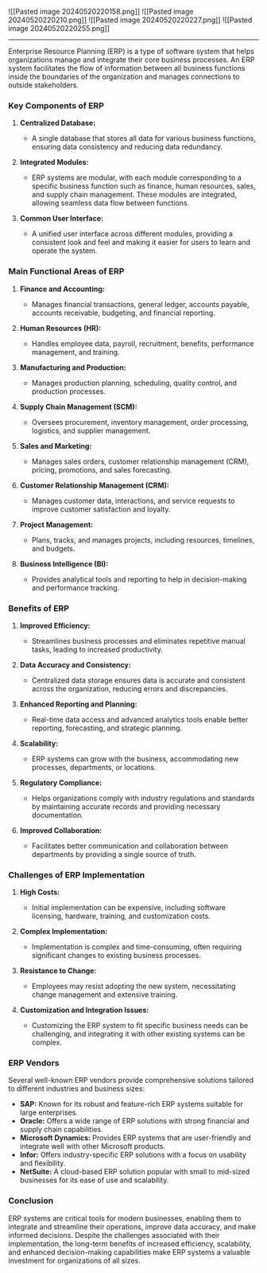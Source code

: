 
![[Pasted image 20240520220158.png]]
![[Pasted image 20240520220210.png]]
![[Pasted image 20240520220227.png]]
![[Pasted image 20240520220255.png]]

--------------
Enterprise Resource Planning (ERP) is a type of software system that helps organizations manage and integrate their core business processes. An ERP system facilitates the flow of information between all business functions inside the boundaries of the organization and manages connections to outside stakeholders.

### Key Components of ERP

1. **Centralized Database:**
   - A single database that stores all data for various business functions, ensuring data consistency and reducing data redundancy.

2. **Integrated Modules:**
   - ERP systems are modular, with each module corresponding to a specific business function such as finance, human resources, sales, and supply chain management. These modules are integrated, allowing seamless data flow between functions.

3. **Common User Interface:**
   - A unified user interface across different modules, providing a consistent look and feel and making it easier for users to learn and operate the system.

### Main Functional Areas of ERP

1. **Finance and Accounting:**
   - Manages financial transactions, general ledger, accounts payable, accounts receivable, budgeting, and financial reporting.

2. **Human Resources (HR):**
   - Handles employee data, payroll, recruitment, benefits, performance management, and training.

3. **Manufacturing and Production:**
   - Manages production planning, scheduling, quality control, and production processes.

4. **Supply Chain Management (SCM):**
   - Oversees procurement, inventory management, order processing, logistics, and supplier management.

5. **Sales and Marketing:**
   - Manages sales orders, customer relationship management (CRM), pricing, promotions, and sales forecasting.

6. **Customer Relationship Management (CRM):**
   - Manages customer data, interactions, and service requests to improve customer satisfaction and loyalty.

7. **Project Management:**
   - Plans, tracks, and manages projects, including resources, timelines, and budgets.

8. **Business Intelligence (BI):**
   - Provides analytical tools and reporting to help in decision-making and performance tracking.

### Benefits of ERP

1. **Improved Efficiency:**
   - Streamlines business processes and eliminates repetitive manual tasks, leading to increased productivity.

2. **Data Accuracy and Consistency:**
   - Centralized data storage ensures data is accurate and consistent across the organization, reducing errors and discrepancies.

3. **Enhanced Reporting and Planning:**
   - Real-time data access and advanced analytics tools enable better reporting, forecasting, and strategic planning.

4. **Scalability:**
   - ERP systems can grow with the business, accommodating new processes, departments, or locations.

5. **Regulatory Compliance:**
   - Helps organizations comply with industry regulations and standards by maintaining accurate records and providing necessary documentation.

6. **Improved Collaboration:**
   - Facilitates better communication and collaboration between departments by providing a single source of truth.

### Challenges of ERP Implementation

1. **High Costs:**
   - Initial implementation can be expensive, including software licensing, hardware, training, and customization costs.

2. **Complex Implementation:**
   - Implementation is complex and time-consuming, often requiring significant changes to existing business processes.

3. **Resistance to Change:**
   - Employees may resist adopting the new system, necessitating change management and extensive training.

4. **Customization and Integration Issues:**
   - Customizing the ERP system to fit specific business needs can be challenging, and integrating it with other existing systems can be complex.

### ERP Vendors

Several well-known ERP vendors provide comprehensive solutions tailored to different industries and business sizes:

- **SAP:** Known for its robust and feature-rich ERP systems suitable for large enterprises.
- **Oracle:** Offers a wide range of ERP solutions with strong financial and supply chain capabilities.
- **Microsoft Dynamics:** Provides ERP systems that are user-friendly and integrate well with other Microsoft products.
- **Infor:** Offers industry-specific ERP solutions with a focus on usability and flexibility.
- **NetSuite:** A cloud-based ERP solution popular with small to mid-sized businesses for its ease of use and scalability.

### Conclusion

ERP systems are critical tools for modern businesses, enabling them to integrate and streamline their operations, improve data accuracy, and make informed decisions. Despite the challenges associated with their implementation, the long-term benefits of increased efficiency, scalability, and enhanced decision-making capabilities make ERP systems a valuable investment for organizations of all sizes.